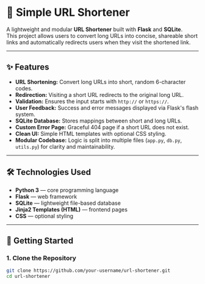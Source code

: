 # 🔗 Simple URL Shortener

A lightweight and modular **URL Shortener** built with **Flask** and **SQLite**.  
This project allows users to convert long URLs into concise, shareable short links and automatically redirects users when they visit the shortened link.

---

## ✨ Features

- **URL Shortening:** Convert long URLs into short, random 6-character codes.  
- **Redirection:** Visiting a short URL redirects to the original long URL.  
- **Validation:** Ensures the input starts with `http://` or `https://`.  
- **User Feedback:** Success and error messages displayed via Flask's flash system.  
- **SQLite Database:** Stores mappings between short and long URLs.  
- **Custom Error Page:** Graceful 404 page if a short URL does not exist.  
- **Clean UI:** Simple HTML templates with optional CSS styling.  
- **Modular Codebase:** Logic is split into multiple files (`app.py`, `db.py`, `utils.py`) for clarity and maintainability.  

---

## 🛠️ Technologies Used

- **Python 3** — core programming language  
- **Flask** — web framework  
- **SQLite** — lightweight file-based database  
- **Jinja2 Templates (HTML)** — frontend pages  
- **CSS** — optional styling  

---

## 🚀 Getting Started

### 1. Clone the Repository
```bash
git clone https://github.com/your-username/url-shortener.git
cd url-shortener
